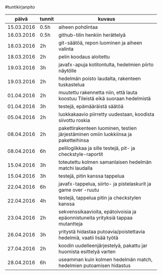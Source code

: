 ﻿#tuntikirjanpito

päivä | tunnit | kuvaus
------------------ | ------ | ----------------------
15.03.2016 | 0.5h | aiheen pohdintaa
16.03.2016 | 0.5h | github-tilin henkiin herättelyä
18.03.2016 | 2h | git-säätöä, repon luominen ja aiheen valinta
18.03.2016 | 2h | pelin koodaus aloitettu
19.03.2016 | 3h | javafx-apuja kotitontulta, hedelmien piirto näytölle
19.03.2016 | 2h | hedelmän poisto laudalta, rakenteen tuskastelua
01.04.2016 | 2h | muutettu rakennetta niin, että lauta koostuu Tileistä eikä suoraan hedelmistä
01.04.2016 | 3h | testejä, epämääräistä säätöä
05.04.2016 | 2h | luokkakaavio piirretty uudestaan, koodista siivottu roskia
08.04.2016 | 2h | pakettirakenteen luominen, testien järjestäminen omiin luokkiinsa ja paketteihinsa
08.04.2016 | 6h | pelilogiikkaa ja sille testejä, pit- ja checkstyle-raportit
15.04.2016 | 3h | toteutettu kolmen samanlaisen hedelmän matchi laudalla
15.04.2016 | 3h | testejä, pitin kanssa tappelua
22.04.2016 | 6h | javafx-tappelua, siirto- ja pistelaskurit ja game over -ruutu
22.04.2016 | 4h | testejä, tappelua pitin ja checkstylen kanssa
23.04.2016 | 2h | sekvenssikaavioita, epätoivoisia ja epäonnistuneita yrityksiä tappaa mutantteja
26.04.2016 | 3h | yritystä hidastaa putoavia/poistettavia hedelmiä, vaatii lisää työtä
27.04.2016 | 2h | koodin uudelleenjärjestelyä, pakattu jar huomista esittelyä varten
28.04.2016 | 6h | useamman kuin kolmen hedelmän match, hedelmien putoamisen hidastus
